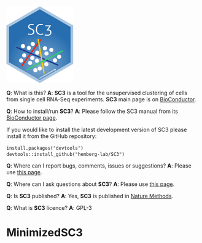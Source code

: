 
<img src=inst/SC3.png height="200">

__Q__: What is this?
__A__: __SC3__ is a tool for the unsupervised clustering of cells from single cell RNA-Seq experiments. __SC3__ main page is on [BioConductor](http://bioconductor.org/packages/SC3/).

__Q__: How to install/run __SC3__?
__A__: Please follow the SC3 manual from its [BioConductor page](http://bioconductor.org/packages/SC3/).

If you would like to install the latest development version of SC3 please install it from the GitHub repository:
```
install.packages("devtools")
devtools::install_github("hemberg-lab/SC3")
```

__Q__: Where can I report bugs, comments, issues or suggestions?
__A__: Please use [this page](https://github.com/hemberg-lab/SC3/issues).

__Q__: Where can I ask questions about __SC3__?
__A__: Please use [this page](https://support.bioconductor.org/p/new/post/?tag_val=SC3).

__Q__: Is __SC3__ published?
__A__: Yes, __SC3__ is published in [Nature Methods](http://dx.doi.org/10.1038/nmeth.4236).

__Q__: What is __SC3__ licence?
__A__: GPL-3
# MinimizedSC3

